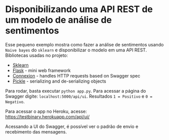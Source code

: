 # Disponibilizando uma API REST de um modelo de análise de sentimentos

Esse pequeno exemplo mostra como fazer a análise de sentimentos usando ``Naive bayes`` do ``sklearn`` e disponibilizar o modelo em uma API REST. Bibliotecas usadas no projeto:

- [Sklearn](http://scikit-learn.org/stable/)
- [Flask](http://flask.pocoo.org/) - mini web framework
- [Connexion](https://github.com/zalando/connexion) - handles HTTP requests based on Swagger spec
- [Pickle](https://docs.python.org/3/library/pickle.html) - serializing and de-serializing objects

Para rodar, basta executar ``python app.py``. Para acessar a página do Swagger digite: ``localhost:5000/api/ui``. Resultados ``1 = Positivo`` e ``0 = Negativo``.

Para acessar o app no Heroku, acesse: https://testbinary.herokuapp.com/api/ui/

Acessando a UI do Swagger, é possível ver o padrão de envio e recebimento das mensagens.
